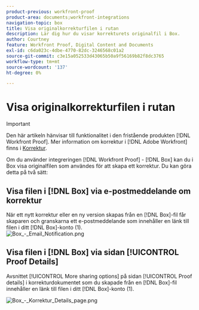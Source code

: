 ```yaml
---
product-previous: workfront-proof
product-area: documents;workfront-integrations
navigation-topic: box
title: Visa originalkorrekturfilen i rutan
description: Lär dig hur du visar korrekturets originalfil i Box.
author: Courtney
feature: Workfront Proof, Digital Content and Documents
exl-id: c6da023c-4dbe-4770-82dc-3246568c01a2
source-git-commit: c3e15a052533d43065b50a9f56169b82f8dc3765
workflow-type: tm+mt
source-wordcount: '137'
ht-degree: 0%

---
```


# Visa originalkorrekturfilen i rutan

>[!IMPORTANT]
>
>Den här artikeln hänvisar till funktionalitet i den fristående produkten [!DNL Workfront Proof]. Mer information om korrektur i [!DNL Adobe Workfront] finns i [Korrektur](../../../review-and-approve-work/proofing/proofing.md).

Om du använder integreringen [!DNL Workfront Proof] - [!DNL Box] kan du i Box visa originalfilen som användes för att skapa ett korrektur. Du kan göra detta på två sätt:

## Visa filen i [!DNL Box] via e-postmeddelande om korrektur

När ett nytt korrektur eller en ny version skapas från en [!DNL Box]-fil får skaparen och granskarna ett e-postmeddelande som innehåller en länk till filen i ditt [!DNL Box]-konto (1).\
![Box_-_Email_Notification.png](assets/box---email-notification-350x154.png)

## Visa filen i [!DNL Box] via sidan [!UICONTROL Proof Details]

Avsnittet [!UICONTROL More sharing options] på sidan [!UICONTROL Proof details] i korrekturdokumentet som du skapade från en [!DNL Box]-fil innehåller en länk till filen i ditt [!DNL Box]-konto (1).

![Box_-_Korrektur_Details_page.png](assets/box---proof-details-page-350x93.png)
